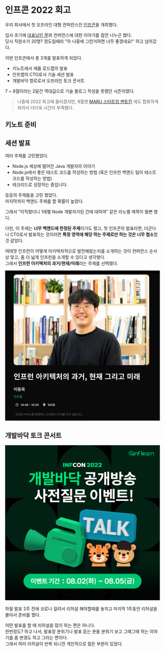 # 인프콘 2022 회고

우리 회사에서 첫 오프라인 대형 컨퍼런스인 [인프콘](https://infcon.day/)을 개최했다.  
  
입사 초기에 [대표님인 쭈](https://www.hyungjoo.me/category/startup/inflearn/)와 컨퍼런스에 대한 이야기를 잠깐 나누곤 했다.  
당시 직원수가 20명? 정도일때라 "아 나중에 그런거하면 너무 좋겠네요!" 하고 넘어갔다.  
  


이번 인프콘에서 총 3개를 발표하게 되었다.  

* 키노트에서 제품 로드맵의 발표
* 인프랩의 CTO로서 기술 세션 발표
* 개발바닥 향로로서 오프라인 토크 콘서트

7 ~ 8월이라는 2달간 역대급으로 기술 블로그 작성을 못했던 시즌이였다.  

> 나중에 2022 회고때 올리겠지만, 8월엔 [MARU 스타트업 멘토진](https://maru.org/office/connect) 에도 합류하게 되어서 더더욱 시간이 부족했다.


## 키노트 준비
## 세션 발표

여러 주제를 고민했었다.  

* Node.js 세상에 떨어진 Java 개발자의 이야기
* Node.js에서 좋은 테스트 코드를 작성하는 방법 (혹은 인프런 백엔드 팀이 테스트 코드를 작성하는 방법)
* 테크리드로 성장하는 중입니다.

등등의 주제들을 고민 했었다.  
마지막까지 백엔드 주제를 할 확률이 높았다.  
  
그래서 "이직했더니 1레벨 Node 개발자가된 건에 대하여" 같은 라노벨 제목이 될뻔 했다.  
  
다만, 이 주제는 **너무 백엔드에 한정된 주제**이기도 했고, 첫 인프콘의 발표라면, 더군다나 CTO로서 발표하는 것이라면 **특정 영역에 해당 하는 주제로만 하는 것은 너무 협소**할 것 같았다.  
  
여태껏 인프런이 어떻게 아키텍처적으로 발전해왔는지를 소개하는 것이 컨퍼런스 순서상 맞고, 좀 더 넓게 인프런을 소개할 수 있다고 생각했다.  
그래서 **인프런 아키텍처의 과거/현재/미래**라는 주제를 선택했다.  

![session](./images/session.png)
## 개발바닥 토크 콘서트

![devbadak](./images/devbadak.png)

하필 발표 2주 전에 코로나 걸려서 리허설 해야할때를 놓치고 마지막 1주동안 리허설을 몰아서 준비를 했다.  
  
어떤 발표를 할 때 리허설을 많이 하는 편은 아니다.  
한번정도? 하고 나서, 발표장 분위기나 발표 듣는 분들 분위기 보고 그때그때 하는 이야기를 좀 변경도 하고 그러는 편이다.  
그래서 여러 리허설이 반복 되니깐 개인적으로 힘든 부분이 있었다.  
